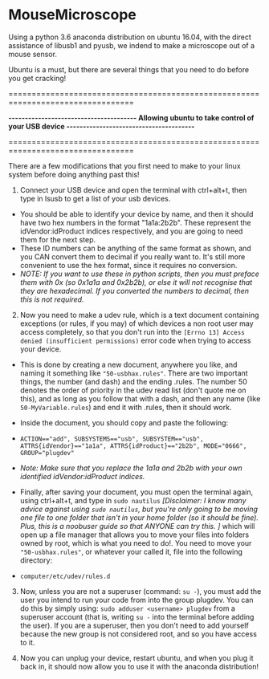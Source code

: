 # MouseMicroscope
Using a python 3.6 anaconda distribution on ubuntu 16.04, with the direct assistance of libusb1 and pyusb, we indend to make a microscope out of a mouse sensor. 

Ubuntu is a must, but there are several things that you need to do before you get cracking!

=================================================================================

**--------------------------------------- Allowing ubuntu to take control of your USB device ---------------------------------------**

=================================================================================

There are a few modifications that you first need to make to your linux system before doing anything past this!

1. Connect your USB device and open the terminal with ctrl+alt+t, then type in lsusb to get a list of your usb devices. 
  - You should be able to identify your device by name, and then it should have two hex numbers in the format "1a1a:2b2b". These represent the idVendor:idProduct indices respectively, and you are going to need them for the next step. 
  - These ID numbers can be anything of the same format as shown, and you CAN convert them to decimal if you really want to. It's still more convenient to use the hex format, since it requires no conversion. 
  - *NOTE: If you want to use these in python scripts, then you must preface them with 0x (so 0x1a1a and 0x2b2b), or else it will not recognise that they are hexadecimal. If you converted the numbers to decimal, then this is not required.* 
  
2. Now you need to make a udev rule, which is a text document containing exceptions (or rules, if you may) of which devices a non root user may access completely, so that you don't run into the `[Errno 13] Access denied (insufficient permissions)` error code when trying to access your device.

  - This is done by creating a new document, anywhere you like, and naming it something like `"50-usbhax.rules"`. There are two important things, the number (and dash) and the ending .rules. The number 50 denotes the order of priority in the udev read list (don't quote me on this), and as long as you follow that with a dash, and then any name (like `50-MyVariable.rules`) and end it with .rules, then it should work.
  - Inside the document, you should copy and paste the following:  
  - `ACTION=="add", SUBSYSTEMS=="usb", SUBSYSTEM=="usb", ATTRS{idVendor}=="1a1a", ATTRS{idProduct}=="2b2b", MODE="0666", GROUP="plugdev"`
  - *Note: Make sure that you replace the 1a1a and 2b2b with your own identified idVendor:idProduct indices.*
  - Finally, after saving your document, you must open the terminal again, using ctrl+alt+t, and type in `sudo nautilus` *[Disclaimer: I know many advice against using `sudo nautilus`, but you're only going to be moving one file to one folder that isn't in your home folder (so it should be fine). Plus, this is a noobuser guide so that ANYONE can try this. ]* which will open up a file manager that allows you to move your files into folders owned by root, which is what you need to do!. You need to move your `"50-usbhax.rules"`, or whatever your called it, file into the following directory:
  
  - `computer/etc/udev/rules.d`
  
3. Now, unless you are not a superuser (command: `su -`), you must add the user you intend to run your code from into the group plugdev. You can do this by simply using: `sudo adduser <username> plugdev` from a superuser account (that is, writing `su -` into the terminal before adding the user). If you are a superuser, then you don't need to add yourself because the new group is not considered root, and so you have access to it.

4. Now you can unplug your device, restart ubuntu, and when you plug it back in, it should now allow you to use it with the anaconda distribution!
